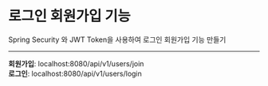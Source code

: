 # 로그인 회원가입 기능<br>

Spring Security 와 JWT Token을 사용하여 로그인 회원가입 기능 만들기

---

**회원가입**: localhost:8080/api/v1/users/join<br>
**로그인**: localhost:8080/api/v1/users/login<br>

